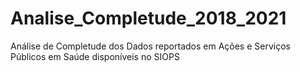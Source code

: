 # Analise_Completude_2018_2021
Análise de Completude dos Dados reportados em Ações e Serviços Públicos em Saúde disponíveis no SIOPS
